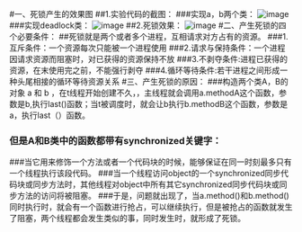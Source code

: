 #一、死锁产生的效果图
##1.实验代码的截图：
###实现a，b两个类：
![image](http://a2.qpic.cn/psb?/V11Pgt1G3j6NhZ/5P19XhdhyPbEEORsc7yBSoBEPS92SILOnZxZYZP0lmo!/b/dAwBAAAAAAAA&bo=mwElAQAAAAAFB5o!&rf=viewer_4)
###实现deadlock类：
![image](http://a2.qpic.cn/psb?/V11Pgt1G3j6NhZ/XDeEuRry7cp0kLn3YZXNXcDcxUjFXpPHy15Z9cpbpBI!/b/dAkBAAAAAAAA&bo=ewFHAQAAAAAFAB8!&rf=viewer_4)
##2.死锁效果：
![image](http://a3.qpic.cn/psb?/V11Pgt1G3j6NhZ/zLhWfh.t979CRiIWBjoiVQZ2CGS1Xl.6D3k9u.kaCXw!/b/dOMAAAAAAAAA&bo=uAANAQAAAAAFAJc!&rf=viewer_4)
#二、产生死锁的四个必要条件：
##死锁就是两个或者多个进程，互相请求对方占有的资源。
###1.互斥条件：一个资源每次只能被一个进程使用
###2.请求与保持条件：一个进程因请求资源而阻塞时，对已获得的资源保持不放
###3.不剥夺条件:进程已获得的资源，在末使用完之前，不能强行剥夺
###4.循环等待条件:若干进程之间形成一种头尾相接的循环等待资源关系
#三、产生死锁的原因：
###构造两个类A，B的对象 a 和 b ，在t线程开始创建不久，，主线程就会调用a.methodA这个函数，参数是b,执行last()函数；当t被调度时，就会让b执行b.methodB这个函数，参数是a，执行last（）函数。
### 但是A和B类中的函数都带有synchronized关键字：
###当它用来修饰一个方法或者一个代码块的时候，能够保证在同一时刻最多只有一个线程执行该段代码。
###当一个线程访问object的一个synchronized同步代码块或同步方法时，其他线程对object中所有其它synchronized同步代码块或同步方法的访问将被阻塞。
###于是，问题就出现了，当a.method()和b.method()同时执行时，就会有一个函数进行抢占，可以继续执行，但是被抢占的函数就发生了阻塞，两个线程都会发生类似的事，同时发生时，就形成了死锁。

